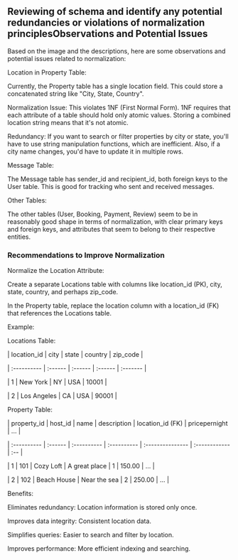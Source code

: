## **Reviewing of schema and identify any potential redundancies or violations of normalization principles**Observations and Potential Issues

Based on the image and the descriptions, here are some observations and potential issues related to normalization:

Location in Property Table:

Currently, the Property table has a single location field. This could store a concatenated string like "City, State, Country".

Normalization Issue: This violates 1NF (First Normal Form). 1NF requires that each attribute of a table should hold only atomic values. Storing a combined location string means that it's not atomic.

Redundancy: If you want to search or filter properties by city or state, you'll have to use string manipulation functions, which are inefficient. Also, if a city name changes, you'd have to update it in multiple rows.

Message Table:

The Message table has sender_id and recipient_id, both foreign keys to the User table. This is good for tracking who sent and received messages.

Other Tables:

The other tables (User, Booking, Payment, Review) seem to be in reasonably good shape in terms of normalization, with clear primary keys and foreign keys, and attributes that seem to belong to their respective entities.

### **Recommendations to Improve Normalization** ###

Normalize the Location Attribute:

Create a separate Locations table with columns like location_id (PK), city, state, country, and perhaps zip_code.

In the Property table, replace the location column with a location_id (FK) that references the Locations table.

Example:

Locations Table:

| location_id | city    | state   | country | zip_code |

| :---------- | :------ | :------ | :------ | :------- |

| 1           | New York | NY      | USA     | 10001    |

| 2           | Los Angeles | CA      | USA     | 90001    |

Property Table:

| property_id | host_id | name        | description | location_id (FK) | pricepernight | ... |

| :---------- | :------ | :---------- | :---------- | :--------------- | :------------ | :-- |

| 1           | 101     | Cozy Loft | A great place | 1                | 150.00        | ... |

| 2           | 102     | Beach House | Near the sea | 2                | 250.00        | ... |

Benefits:

Eliminates redundancy: Location information is stored only once.

Improves data integrity: Consistent location data.

Simplifies queries: Easier to search and filter by location.

Improves performance: More efficient indexing and searching.









